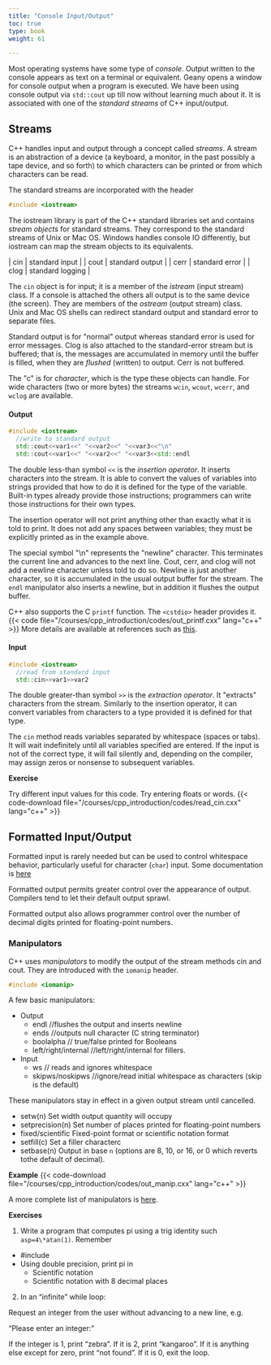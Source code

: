 ```yaml
---
title: "Console Input/Output"
toc: true
type: book
weight: 61

---
```


Most operating systems have some type of _console_.  Output written to the console appears as text on a terminal or equivalent.  Geany opens a window for console output when a program is executed.
We have been using console output via `std::cout` up till now without learning much about it.  It is associated with one of the _standard streams_ of C++ input/output.

## Streams

C++ handles input and output through a concept called _streams_.  A stream is an abstraction of a device (a keyboard, a monitor, in the past possibly a tape device, and so forth) to which characters can be printed or from which characters can be read.

The standard streams are incorporated with the header
```c++
#include <iostream>
```
The iostream library is part of the C++ standard libraries set and contains _stream objects_ for standard streams.  They correspond to the standard streams of Unix or Mac OS.  Windows handles console IO differently, but iostream can map the stream objects to its equivalents.

| cin | standard input |
| cout | standard output |
| cerr | standard error |
| clog | standard logging |

The `cin` object is for input; it is a member of the _istream_ (input stream) class.  If a console is attached the others all output is to the same device (the screen).  They are members of the _ostream_ (output stream) class.  
Unix and Mac OS shells can redirect standard output and standard error to separate files.

Standard output is for "normal" output whereas standard error is used for error messages.  Clog is also attached to the standard-error stream but is buffered; that is, the messages are accumulated in memory until the buffer is filled, when they are _flushed_ (written) to output.  Cerr is not buffered.  

The "c" is for _character_, which is the type these objects can handle.  For wide characters (two or more bytes) the streams `wcin`, `wcout`, `wcerr`, and `wclog` are available.

#### Output

```c++
#include <iostream>
  //write to standard output
  std::cout<<var1<<" "<<var2<<" "<<var3<<"\n"
  std::cout<<var1<<" "<<var2<<" "<<var3<<std::endl
```
The double less-than symbol `<<` is the _insertion operator_.  It inserts characters into the stream.  It is able to convert the values of variables into strings provided that how to do it is defined for the type of the variable.  Built-in types already provide those instructions; programmers can write those instructions for their own types.

The insertion operator will not print anything other than exactly what it is told to print.  It does not add any spaces between variables; they must be explicitly printed as in the example above.

The special symbol "\n" represents the "newline" character.  This terminates the current line and advances to the next line.  Cout, cerr, and clog  will not add a newline character unless told to do so.  Newline is just another character, so it is accumulated in the usual output buffer for the stream.  The `endl` manipulator also inserts a newline, but in addition it flushes the output buffer.  

C++ also supports the C `printf` function.  The `<cstdio>` header provides it.
{{< code file="/courses/cpp_introduction/codes/out_printf.cxx" lang="c++" >}}
More details are available at references such as [this](https://www.cplusplus.com/reference/cstdio/printf/).

#### Input

```c++
#include <iostream>
  //read from standard input
  std::cin>>var1>>var2
```
The double greater-than symbol `>>` is the _extraction operator_.  It "extracts" characters from the stream.  Similarly to the insertion operator, it can convert variables from characters to a type provided it is defined for that type.

The `cin` method reads variables separated by whitespace (spaces or tabs).
It will wait indefinitely until all variables specified are entered.  If the input is not of the correct type, it will fail silently and, depending on the compiler, may assign zeros or nonsense to subsequent variables.

**Exercise**

Try different input values for this code.  Try entering floats or words.
{{< code-download file="/courses/cpp_introduction/codes/read_cin.cxx" lang="c++" >}}

## Formatted Input/Output

Formatted input is rarely needed but can be used to control whitespace behavior,
particularly useful for character (`char`) input.
Some documentation is [here](https://www.cplusplus.com/reference/ios/skipws/)

Formatted output permits greater control over the appearance of output.  Compilers tend to let their default output sprawl.

Formatted output also allows programmer control over the number of decimal digits printed for floating-point numbers.

### Manipulators

C++ uses _manipulators_ to modify the output of the stream methods cin and cout.
They are introduced with the `iomanip` header.
```c++
#include <iomanip>
```
A few basic manipulators:
* Output
   *  endl //flushes the output and inserts newline
   *  ends //outputs null character (C string terminator)
   *  boolalpha // true/false printed for Booleans
   *  left/right/internal //left/right/internal for fillers.
* Input
  * ws // reads and ignores whitespace
  * skipws/noskipws //ignore/read initial whitespace as characters (skip is the default)

These manipulators stay in effect in a given output stream until cancelled.

* setw(n) Set width output quantity will occupy
* setprecision(n) Set number of places printed for floating-point numbers
* fixed/scientific Fixed-point format or scientific notation format
* setfill(c) Set a filler characterc
* setbase(n) Output in base `n` (options are 8, 10, or 16, or 0 which reverts tothe default of decimal).

**Example**
{{< code-download file="/courses/cpp_introduction/codes/out_manip.cxx" lang="c++" >}}

A more complete list of manipulators is [here](https://www.cplusplus.com/reference/library/manipulators/).

**Exercises**

1. Write a program that computes pi using a trig identity such `asp=4\*atan(1)`. Remember
* #include <cmath>
* Using double precision, print pi in
  * Scientific notation
  * Scientific notation with 8 decimal places

2. In an “infinite” while loop:

Request an integer from the user without advancing to a new line, e.g.

“Please enter an integer:” <then read integer>

If the integer is 1, print “zebra”.  If it is 2, print “kangaroo”.  If it is anything else except for zero, print “not found”.  If it is 0, exit the loop.
